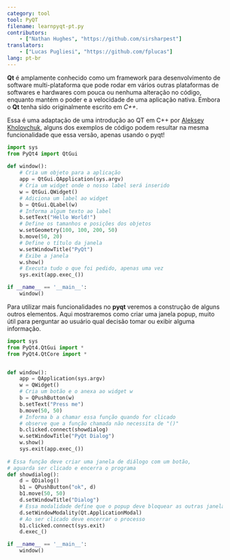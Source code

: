 ```yaml
---
category: tool
tool: PyQT
filename: learnpyqt-pt.py
contributors:
    - ["Nathan Hughes", "https://github.com/sirsharpest"]
translators:
    - ["Lucas Pugliesi", "https://github.com/fplucas"]
lang: pt-br
---
```


**Qt** é amplamente conhecido como um framework para desenvolvimento de
software multi-plataforma que pode rodar em vários outras plataformas de
softwares e hardwares com pouca ou nenhuma alteração no código, enquanto mantém
o poder e a velocidade de uma aplicação nativa. Embora o **Qt** tenha sido
originalmente escrito em *C++*.


Essa é uma adaptação de uma introdução ao QT em C++ por
[Aleksey Kholovchuk](https://github.com/vortexxx192), alguns dos exemplos de
código podem resultar na mesma funcionalidade que essa versão, apenas usando
o pyqt!

```python
import sys
from PyQt4 import QtGui
	
def window():
	# Cria um objeto para a aplicação
    app = QtGui.QApplication(sys.argv)
	# Cria um widget onde o nosso label será inserido
    w = QtGui.QWidget()
	# Adiciona um label ao widget
    b = QtGui.QLabel(w)
	# Informa algum texto ao label
    b.setText("Hello World!")
	# Define os tamanhos e posições dos objetos
    w.setGeometry(100, 100, 200, 50)
    b.move(50, 20)
	# Define o título da janela
    w.setWindowTitle("PyQt")
	# Exibe a janela
    w.show()
	# Executa tudo o que foi pedido, apenas uma vez
    sys.exit(app.exec_())

if __name__ == '__main__':
    window()

```

Para utilizar mais funcionalidades no **pyqt** veremos a construção de alguns
outros elementos.
Aqui mostraremos como criar uma janela popup, muito útil para perguntar ao
usuário qual decisão tomar ou exibir alguma informação.

```Python 
import sys
from PyQt4.QtGui import *
from PyQt4.QtCore import *


def window():
    app = QApplication(sys.argv)
    w = QWidget()
    # Cria um botão e o anexa ao widget w
    b = QPushButton(w)
    b.setText("Press me")
    b.move(50, 50)
    # Informa b a chamar essa função quando for clicado
    # observe que a função chamada não necessita de "()"
    b.clicked.connect(showdialog)
    w.setWindowTitle("PyQt Dialog")
    w.show()
    sys.exit(app.exec_())
	
# Essa função deve criar uma janela de diálogo com um botão,
# aguarda ser clicado e encerra o programa
def showdialog():
    d = QDialog()
    b1 = QPushButton("ok", d)
    b1.move(50, 50)
    d.setWindowTitle("Dialog")
    # Essa modalidade define que o popup deve bloquear as outras janelas quando ativo
    d.setWindowModality(Qt.ApplicationModal)
    # Ao ser clicado deve encerrar o processo
    b1.clicked.connect(sys.exit)
    d.exec_()

if __name__ == '__main__':
    window()
```
